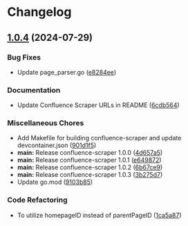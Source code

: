 # Changelog

## [1.0.4](https://github.com/ktc-yuji-torii/confluence-scraper/compare/confluence-scraper-v1.0.3...confluence-scraper/v1.0.4) (2024-07-29)


### Bug Fixes

* Update page_parser.go ([e8284ee](https://github.com/ktc-yuji-torii/confluence-scraper/commit/e8284ee19aca3b0a22b85f510974fcc96ef3940c))


### Documentation

* Update Confluence Scraper URLs in README ([6cdb564](https://github.com/ktc-yuji-torii/confluence-scraper/commit/6cdb564ccb456a95f4ed33b7c778b2d5e8dbd601))


### Miscellaneous Chores

* Add Makefile for building confluence-scraper and update devcontainer.json ([901d1f5](https://github.com/ktc-yuji-torii/confluence-scraper/commit/901d1f5c9dc570942e1a6dfe275c30e2cb5d3ffb))
* **main:** Release confluence-scraper 1.0.0 ([4d657a5](https://github.com/ktc-yuji-torii/confluence-scraper/commit/4d657a5755dad7ac5f048225480458436561c21e))
* **main:** Release confluence-scraper 1.0.1 ([e649872](https://github.com/ktc-yuji-torii/confluence-scraper/commit/e6498724fc4ea5a25aa5cf696d7f8b4310ea63c3))
* **main:** Release confluence-scraper 1.0.2 ([6b67ce9](https://github.com/ktc-yuji-torii/confluence-scraper/commit/6b67ce9330d8d9b164261450aa6174c03d6e1299))
* **main:** Release confluence-scraper 1.0.3 ([3b275d7](https://github.com/ktc-yuji-torii/confluence-scraper/commit/3b275d752d9880859a07e7dbb34426b602c297db))
* Update go.mod ([9103b85](https://github.com/ktc-yuji-torii/confluence-scraper/commit/9103b85c7fd6f038ef7081b2153a75476e952120))


### Code Refactoring

* To utilize homepageID instead of parentPageID ([1ca5a87](https://github.com/ktc-yuji-torii/confluence-scraper/commit/1ca5a87216c32afbabc78937361356aa066c662c))
